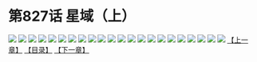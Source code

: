 # 第827话 星域（上）
![](https://mhpic.xiaomingtaiji.net/comic/D/斗破苍穹/第827话F1_262524/1.jpg-zymk.middle.webp)
![](https://mhpic.xiaomingtaiji.net/comic/D/斗破苍穹/第827话F1_262524/2.jpg-zymk.middle.webp)
![](https://mhpic.xiaomingtaiji.net/comic/D/斗破苍穹/第827话F1_262524/3.jpg-zymk.middle.webp)
![](https://mhpic.xiaomingtaiji.net/comic/D/斗破苍穹/第827话F1_262524/4.jpg-zymk.middle.webp)
![](https://mhpic.xiaomingtaiji.net/comic/D/斗破苍穹/第827话F1_262524/5.jpg-zymk.middle.webp)
![](https://mhpic.xiaomingtaiji.net/comic/D/斗破苍穹/第827话F1_262524/6.jpg-zymk.middle.webp)
![](https://mhpic.xiaomingtaiji.net/comic/D/斗破苍穹/第827话F1_262524/7.jpg-zymk.middle.webp)
![](https://mhpic.xiaomingtaiji.net/comic/D/斗破苍穹/第827话F1_262524/8.jpg-zymk.middle.webp)
![](https://mhpic.xiaomingtaiji.net/comic/D/斗破苍穹/第827话F1_262524/9.jpg-zymk.middle.webp)
![](https://mhpic.xiaomingtaiji.net/comic/D/斗破苍穹/第827话F1_262524/10.jpg-zymk.middle.webp)
![](https://mhpic.xiaomingtaiji.net/comic/D/斗破苍穹/第827话F1_262524/11.jpg-zymk.middle.webp)
![](https://mhpic.xiaomingtaiji.net/comic/D/斗破苍穹/第827话F1_262524/12.jpg-zymk.middle.webp)
![](https://mhpic.xiaomingtaiji.net/comic/D/斗破苍穹/第827话F1_262524/13.jpg-zymk.middle.webp)
![](https://mhpic.xiaomingtaiji.net/comic/D/斗破苍穹/第827话F1_262524/14.jpg-zymk.middle.webp)
![](https://mhpic.xiaomingtaiji.net/comic/D/斗破苍穹/第827话F1_262524/15.jpg-zymk.middle.webp)
![](https://mhpic.xiaomingtaiji.net/comic/D/斗破苍穹/第827话F1_262524/16.jpg-zymk.middle.webp)
![](https://mhpic.xiaomingtaiji.net/comic/D/斗破苍穹/第827话F1_262524/17.jpg-zymk.middle.webp)
![](https://mhpic.xiaomingtaiji.net/comic/D/斗破苍穹/第827话F1_262524/18.jpg-zymk.middle.webp)
![](https://mhpic.xiaomingtaiji.net/comic/D/斗破苍穹/第827话F1_262524/19.jpg-zymk.middle.webp)
![](https://mhpic.xiaomingtaiji.net/comic/D/斗破苍穹/第827话F1_262524/20.jpg-zymk.middle.webp)
![](https://mhpic.xiaomingtaiji.net/comic/D/斗破苍穹/第827话F1_262524/21.jpg-zymk.middle.webp)
![](https://mhpic.xiaomingtaiji.net/comic/D/斗破苍穹/第827话F1_262524/22.jpg-zymk.middle.webp)
[【上一章】](./830.md)
[【目录】](./README.md)
[【下一章】](./832.md)
